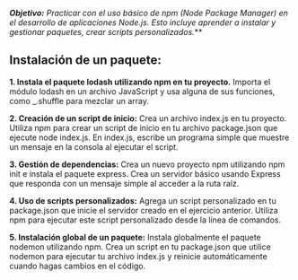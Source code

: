 ***Objetivo:** Practicar con el uso básico de npm (Node Package Manager) en el desarrollo de aplicaciones Node.js. 
Esto incluye aprender a instalar y gestionar paquetes, crear scripts personalizados.***

## Instalación de un paquete:

**1. Instala el paquete lodash utilizando npm en tu proyecto.**
Importa el módulo lodash en un archivo JavaScript y usa alguna de sus funciones, como _.shuffle para mezclar 
un array.

**2. Creación de un script de inicio:**
Crea un archivo index.js en tu proyecto.
Utiliza npm para crear un script de inicio en tu archivo package.json que ejecute node index.js.
En index.js, escribe un programa simple que muestre un mensaje en la consola al ejecutar el script.

**3. Gestión de dependencias:**
Crea un nuevo proyecto npm utilizando npm init e instala el paquete express.
Crea un servidor básico usando Express que responda con un mensaje simple al acceder a la ruta raíz.

**4. Uso de scripts personalizados:**
Agrega un script personalizado en tu package.json que inicie el servidor creado en el ejercicio anterior.
Utiliza npm para ejecutar este script personalizado desde la línea de comandos.

**5. Instalación global de un paquete:**
Instala globalmente el paquete nodemon utilizando npm.
Crea un script en tu package.json que utilice nodemon para ejecutar tu archivo index.js y reinicie 
automáticamente cuando hagas cambios en el código.